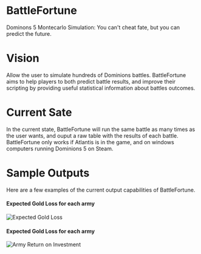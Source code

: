 # BattleFortune
Dominons 5 Montecarlo Simulation: You can't cheat fate, but you can predict the future.

# Vision
Allow the user to simulate hundreds of Dominions battles. BattleFortune aims to help players to both predict battle results, and improve their scripting by providing useful statistical information about battles outcomes.

# Current Sate
In the current state, BattleFortune will run the same battle as many times as the user wants, and ouput a raw table with the results of each battle. BattleFortune only works if Atlantis is in the game, and on windows computers running Dominions 5 on Steam.

# Sample Outputs
Here are a few examples of the current output capabilities of BattleFortune.

#### Expected Gold Loss for each army
![Expected Gold Loss](https://media.discordapp.net/attachments/480242947015573504/521898564771643392/unknown.png)

#### Expected Gold Loss for each army
![Army Return on Investment](https://media.discordapp.net/attachments/480242947015573504/521900656861380608/unknown.png)
